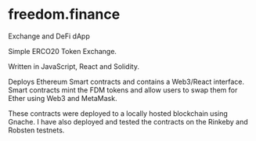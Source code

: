 # freedom.finance
Exchange and DeFi dApp 

Simple ERCO20 Token Exchange.

Written in JavaScript, React and Solidity.

Deploys Ethereum Smart contracts and contains a Web3/React interface.
Smart contracts mint the FDM tokens and allow users to swap them for Ether using Web3 and MetaMask.

These contracts were deployed to a locally hosted blockchain using Gnache.
I have also deployed and tested the contracts on the Rinkeby and Robsten testnets.
